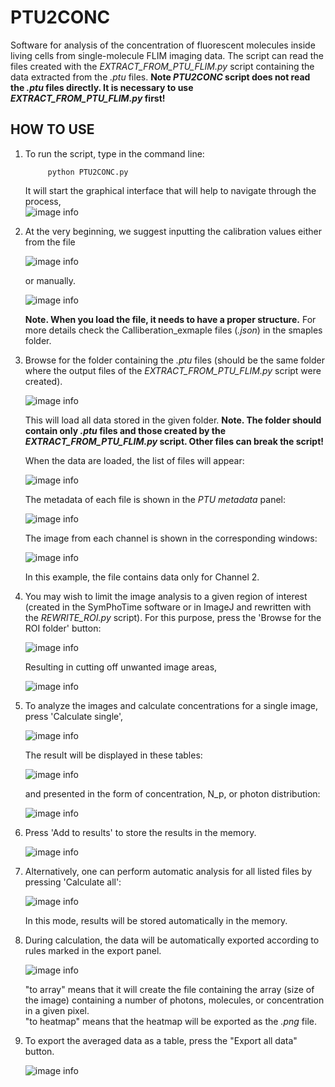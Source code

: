 # PTU2CONC
Software for analysis of the concentration of fluorescent molecules inside living cells from single-molecule FLIM imaging data.
The script can read the files created with the _EXTRACT_FROM_PTU_FLIM.py_ script containing the data extracted from the _.ptu_ files. __Note _PTU2CONC_ script does not read the _.ptu_ files directly. It is necessary to use _EXTRACT_FROM_PTU_FLIM.py_ first!__

## HOW TO USE

1. To run the script, type in the command line:

            python PTU2CONC.py    

    It will start the graphical interface that will help to navigate through the process,    
    ![image info](./docs/figures/PTU2CONC_init.png)    
    
2. At the very beginning, we suggest inputting the calibration values either from the file    

    ![image info](./docs/figures/PTU2CONC_calib_load.png)    
    
    or manually.    
    
    ![image info](./docs/figures/PTU2CONC_calib_manual_input.png)    
    
    __Note. When you load the file, it needs to have a proper structure.__ For more details check the Calliberation_exmaple files (_.json_) in the smaples folder.    
3. Browse for the folder containing the _.ptu_ files (should be the same folder where the output files of the _EXTRACT_FROM_PTU_FLIM.py_ script were created).   

    ![image info](./docs/figures/PTU2CONC_Browse_for_ptu.png)    
    
    This will load all data stored in the given folder. __Note. The folder should contain only _.ptu_ files and those created by the _EXTRACT_FROM_PTU_FLIM.py_ script. Other files can break the script!__    
    
    When the data are loaded, the list of files will appear:    
    
    ![image info](./docs/figures/PTU2CONC_data_loaded_files.png)    
    
    The metadata of each file is shown in the _PTU metadata_ panel:    
    
    ![image info](./docs/figures/PTU2CONC_data_metadata.png)    
    
    The image from each channel is shown in the corresponding windows:    
    
    ![image info](./docs/figures/PTU2CONC_data_image.png)    
    
    In this example, the file contains data only for Channel 2.    
    
4. You may wish to limit the image analysis to a given region of interest (created in the SymPhoTime software or in ImageJ and rewritten with the _REWRITE_ROI.py_ script). For this purpose, press the 'Browse for the ROI folder' button:    

    ![image info](./docs/figures/PTU2CONC_data_ROI.png)    
    
    Resulting in cutting off unwanted image areas,    
    
    ![image info](./docs/figures/PTU2CONC_image_ROI.png)   
    
5. To analyze the images and calculate concentrations for a single image, press 'Calculate single',    

    ![image info](./docs/figures/PTU2CONC_caluclate_single.png)   
    
    The result will be displayed in these tables:   
    
    ![image info](./docs/figures/PTU2CONC_results_tab.png)   
    
    and presented in the form of concentration, N_p, or photon distribution:
    
    ![image info](./docs/figures/PTU2CONC_results_dist.png)   
      
6. Press 'Add to results' to store the results in the memory.    
    
    ![image info](./docs/figures/PTU2CONC_add_to_results.png)   
    
7. Alternatively, one can perform automatic analysis for all listed files by pressing 'Calculate all':    

    ![image info](./docs/figures/PTU2CONC_caluclate_all.png)   
    
    In this mode, results will be stored automatically in the memory.
8. During calculation, the data will be automatically exported according to rules marked in the export panel.   
    
    ![image info](./docs/figures/PTU2CONC_results_export.png)    
    
    "to array" means that it will create the file containing the array (size of the image) containing a number of photons, molecules, or concentration in a given pixel.    
    "to heatmap" means that the heatmap will be exported as the _.png_ file.   

9. To export the averaged data as a table, press the "Export all data" button.

    ![image info](./docs/figures/PTU2CONC_results_export_all.png)    
    
    
    
